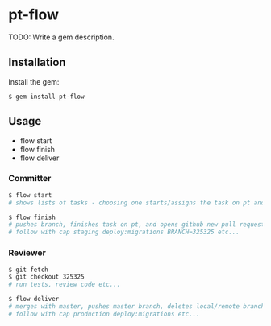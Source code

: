 # pt-flow

TODO: Write a gem description.

## Installation

Install the gem:

    $ gem install pt-flow

## Usage

- flow start
- flow finish
- flow deliver

### Committer

```bash
$ flow start
# shows lists of tasks - choosing one starts/assigns the task on pt and checks out a new branch.

$ flow finish
# pushes branch, finishes task on pt, and opens github new pull request page.
# follow with cap staging deploy:migrations BRANCH=325325 etc...
```

### Reviewer

```bash
$ git fetch
$ git checkout 325325
# run tests, review code etc...

$ flow deliver
# merges with master, pushes master branch, deletes local/remote branch, and delivers task on pt
# follow with cap production deploy:migrations etc...
